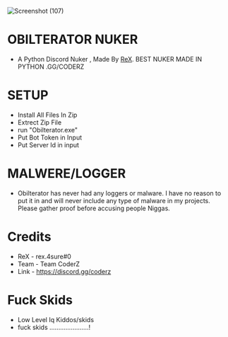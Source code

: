 
![Screenshot (107)](https://github.com/ReXx4SuRe/OBILTERATOR-NUKER/assets/161481850/eec031e2-f428-4f98-a5b8-f57432890fd8)

# OBILTERATOR NUKER
- A Python Discord Nuker , Made By [ReX](https://discord.gg/coderz).
BEST NUKER MADE IN PYTHON .GG/CODERZ

# SETUP
- Install All Files In Zip
- Extrect Zip File
- run "Obilterator.exe"
- Put Bot Token in Input
- Put Server Id in input

# MALWERE/LOGGER
- Obilterator has never had any loggers or malware. I have no reason to put it in and will never include any type of malware in my projects. Please gather proof before accusing people Niggas.

# Credits
- ReX - rex.4sure#0
- Team - Team CoderZ
- Link - https://discord.gg/coderz

# Fuck Skids 
- Low Level Iq Kiddos/skids
- fuck skids ......................!




